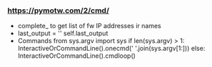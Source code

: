 ### https://pymotw.com/2/cmd/

- complete_ to get list of fw IP addresses ir names
- last_output = '' self.last_output
- Commands from sys.argv
    import sys
    if len(sys.argv) > 1:
        InteractiveOrCommandLine().onecmd(' '.join(sys.argv[1:]))
    else:
        InteractiveOrCommandLine().cmdloop()